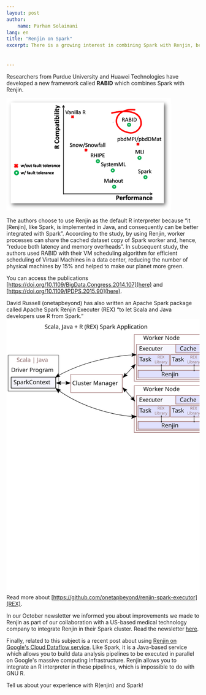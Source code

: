 ```yaml
---
layout: post
author: 
    name: Parham Solaimani
lang: en
title: "Renjin on Spark"
excerpt: There is a growing interest in combining Spark with Renjin, because Renjin and Spark are both Java-based tools. Here we highlight some these projects.


---
```



Researchers from Purdue University and Huawei Technologies have developed 
a new framework called **RABID** which combines Spark with Renjin.


![RABID performance and R Compatibility as compared to other solutions.](/assets/img/rabid-plot.png)


The authors choose to use Renjin as the default R interpreter because “it 
[Renjin], like Spark, is implemented in Java, and consequently can be better 
integrated with Spark”. According to the study, by using Renjin, worker 
processes can share the cached dataset copy of Spark worker and, hence, 
“reduce both latency and memory overheads”. In subsequent study, the authors 
used RABID with their VM scheduling algorithm for efficient scheduling of 
Virtual Machines in a data center, reducing the number of physical machines 
by 15% and helped to make our planet more green.


You can access the publications 
[https://doi.org/10.1109/BigData.Congress.2014.107](here) and 
[https://doi.org/10.1109/IPDPS.2015.90](here).


David Russell (onetapbeyond) has also written an Apache Spark package called 
Apache Spark Renjin Executer (REX) “to let Scala and Java developers use R 
from Spark.” 
![REX diagram (by <a href="https://github.com/onetapbeyond/renjin-spark-executor">David Russel</a>).](/assets/img/rex-diagram.svg)
Read more about [https://github.com/onetapbeyond/renjin-spark-executor](REX).


In our October newsletter we informed you about improvements we made to Renjin 
as part of our collaboration with a US-based medical technology company to 
integrate Renjin in their Spark cluster. Read the newsletter [here](http://eepurl.com/cjeB0f).


Finally, related to this subject is a recent post about using [Renjin on Google's Cloud Dataflow service](https://medium.com/google-cloud/cloud-dataflow-can-autoscale-r-programs-for-massively-parallel-data-processing-492b57bd732d#.1z4lecdvw). 
Like Spark, it is a Java-based service which allows you to build data analysis 
pipelines to be executed in parallel on Google's massive computing infrastructure. 
Renjin allows you to integrate an R interpreter in these pipelines, which is 
impossible to do with GNU R.


Tell us about your experience with R(enjin) and Spark!